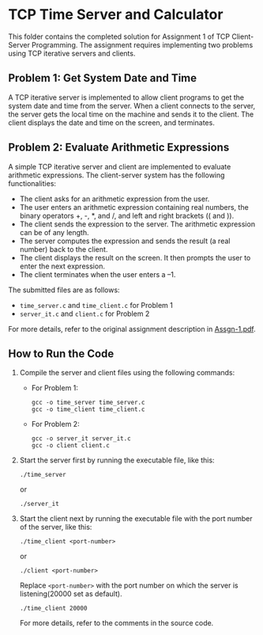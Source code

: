 # TCP Time Server and Calculator

This folder contains the completed solution for Assignment 1 of TCP Client-Server Programming. The assignment requires implementing two problems using TCP iterative servers and clients.

## Problem 1: Get System Date and Time

A TCP iterative server is implemented to allow client programs to get the system date and time from the server. When a client connects to the server, the server gets the local time on the machine and sends it to the client. The client displays the date and time on the screen, and terminates.

## Problem 2: Evaluate Arithmetic Expressions

A simple TCP iterative server and client are implemented to evaluate arithmetic expressions. The client-server system has the following functionalities:

- The client asks for an arithmetic expression from the user.
- The user enters an arithmetic expression containing real numbers, the binary operators +, -, *, and /, and left and right brackets (( and )). 
- The client sends the expression to the server. The arithmetic expression can be of any length.
- The server computes the expression and sends the result (a real number) back to the client.
- The client displays the result on the screen. It then prompts the user to enter the next expression.
- The client terminates when the user enters a –1.

The submitted files are as follows:

- `time_server.c` and `time_client.c` for Problem 1
- `server_it.c` and `client.c` for Problem 2

For more details, refer to the original assignment description in [Assgn-1.pdf](Assgn-1.pdf).

## How to Run the Code

1. Compile the server and client files using the following commands:
   - For Problem 1:
   
      ```
      gcc -o time_server time_server.c
      gcc -o time_client time_client.c
      ```

   - For Problem 2:
   
      ```
      gcc -o server_it server_it.c
      gcc -o client client.c
      ```

2. Start the server first by running the executable file, like this:

   ```
   ./time_server
   ```
   or 
   ```
   ./server_it
   ```

3. Start the client next by running the executable file with the port number of the server, like this:

   ```
   ./time_client <port-number>
   ```
   or
   ```
   ./client <port-number>
   ```

   Replace `<port-number>` with the port number on which the server is listening(20000 set as default).

   ```
   ./time_client 20000
   ```

   For more details, refer to the comments in the source code.